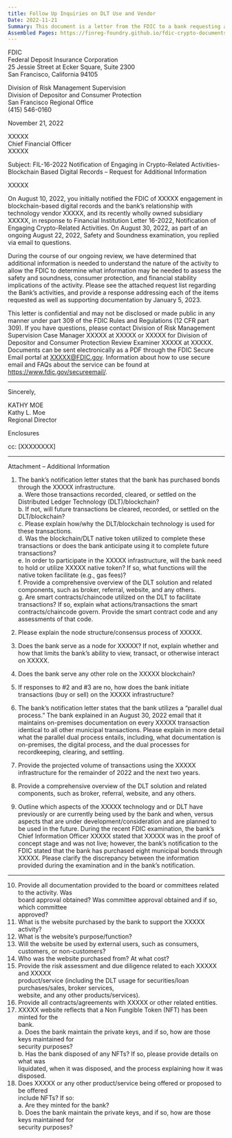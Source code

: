 ```yaml
---
title: Follow Up Inquiries on DLT Use and Vendor
Date: 2022-11-21
Summary: This document is a letter from the FDIC to a bank requesting additional information about the bank's engagement in blockchain-based digital records and its relationship with a technology vendor, following the bank's notification in response to FIL-16-2022 (Notification of Engaging in Crypto-Related Activities). The letter includes an extensive attachment with 18 detailed information requests about the bank's crypto-related activities, including questions about transactions recorded on Distributed Ledger Technology (DLT)/blockchain, the use of native tokens, node structure, smart contracts, recordkeeping processes, projected transaction volumes, board approval documentation, website details, risk assessments, contracts with vendors, and Non-Fungible Tokens (NFTs). The FDIC indicates it needs this information to assess the safety and soundness, consumer protection, and financial stability implications of the bank's activities. (AI-generated)
Assembled Pages: https://finreg-foundry.github.io/fdic-crypto-documents//assets/assembled_pages/document_42378.pdf
---
```

FDIC  
Federal Deposit Insurance Corporation  
25 Jessie Street at Ecker Square, Suite 2300  
San Francisco, California 94105  

Division of Risk Management Supervision  
Division of Depositor and Consumer Protection  
San Francisco Regional Office  
(415) 546-0160  

November 21, 2022  

XXXXX  
Chief Financial Officer  
XXXXX  

Subject: FIL-16-2022 Notification of Engaging in Crypto-Related Activities-Blockchain Based Digital Records – Request for Additional Information  

XXXXX  

On August 10, 2022, you initially notified the FDIC of XXXXX engagement in blockchain-based digital records and the bank’s relationship with technology vendor XXXXX, and its recently wholly owned subsidiary XXXXX, in response to Financial Institution Letter 16-2022, Notification of Engaging Crypto-Related Activities. On August 30, 2022, as part of an ongoing August 22, 2022, Safety and Soundness examination, you replied via email to questions.  

During the course of our ongoing review, we have determined that additional information is needed to understand the nature of the activity to allow the FDIC to determine what information may be needed to assess the safety and soundness, consumer protection, and financial stability implications of the activity. Please see the attached request list regarding the Bank’s activities, and provide a response addressing each of the items requested as well as supporting documentation by January 5, 2023.  

This letter is confidential and may not be disclosed or made public in any manner under part 309 of the FDIC Rules and Regulations (12 CFR part 309). If you have questions, please contact Division of Risk Management Supervision Case Manager XXXXX at XXXXX or XXXXX for Division of Depositor and Consumer Protection Review Examiner XXXXX at XXXXX. Documents can be sent electronically as a PDF through the FDIC Secure Email portal at XXXXX@FDIC.gov. Information about how to use secure email and FAQs about the service can be found at https://www.fdic.gov/secureemail/.

---

Sincerely,

KATHY MOE  
Kathy L. Moe  
Regional Director  

Enclosures

cc: [XXXXXXXX]  


---

Attachment – Additional Information

1. The bank’s notification letter states that the bank has purchased bonds through the XXXXX infrastructure.  
   a. Were those transactions recorded, cleared, or settled on the Distributed Ledger Technology (DLT)/blockchain?  
   b. If not, will future transactions be cleared, recorded, or settled on the DLT/blockchain?  
   c. Please explain how/why the DLT/blockchain technology is used for these transactions.  
   d. Was the blockchain/DLT native token utilized to complete these transactions or does the bank anticipate using it to complete future transactions?  
   e. In order to participate in the XXXXX infrastructure, will the bank need to hold or utilize XXXXX native token? If so, what functions will the native token facilitate (e.g., gas fees)?  
   f. Provide a comprehensive overview of the DLT solution and related components, such as broker, referral, website, and any others.  
   g. Are smart contracts/chaincode utilized on the DLT to facilitate transactions? If so, explain what actions/transactions the smart contracts/chaincode govern. Provide the smart contract code and any assessments of that code.  

2. Please explain the node structure/consensus process of XXXXX.  

3. Does the bank serve as a node for XXXXX? If not, explain whether and how that limits the bank’s ability to view, transact, or otherwise interact on XXXXX.  

4. Does the bank serve any other role on the XXXXX blockchain?  

5. If responses to #2 and #3 are no, how does the bank initiate transactions (buy or sell) on the XXXXX infrastructure?  

6. The bank’s notification letter states that the bank utilizes a “parallel dual process.” The bank explained in an August 30, 2022 email that it maintains on-premises documentation on every XXXXX transaction identical to all other municipal transactions. Please explain in more detail what the parallel dual process entails, including, what documentation is on-premises, the digital process, and the dual processes for recordkeeping, clearing, and settling.  

7. Provide the projected volume of transactions using the XXXXX infrastructure for the remainder of 2022 and the next two years.  

8. Provide a comprehensive overview of the DLT solution and related components, such as broker, referral, website, and any others.  

9. Outline which aspects of the XXXXX technology and or DLT have previously or are currently being used by the bank and when, versus aspects that are under development/consideration and are planned to be used in the future. During the recent FDIC examination, the bank’s Chief Information Officer XXXXX stated that XXXXX was in the proof of concept stage and was not live; however, the bank’s notification to the FDIC stated that the bank has purchased eight municipal bonds through XXXXX. Please clarify the discrepancy between the information provided during the examination and in the bank’s notification.

---

10. Provide all documentation provided to the board or committees related to the activity. Was  
    board approval obtained? Was committee approval obtained and if so, which committee  
    approved?  
11. What is the website purchased by the bank to support the XXXXX activity?  
12. What is the website’s purpose/function?  
13. Will the website be used by external users, such as consumers, customers, or non-customers?  
14. Who was the website purchased from? At what cost?  
15. Provide the risk assessment and due diligence related to each XXXXX and XXXXX  
    product/service (including the DLT usage for securities/loan purchases/sales, broker services,  
    website, and any other products/services).  
16. Provide all contracts/agreements with XXXXX or other related entities.  
17. XXXXX website reflects that a Non Fungible Token (NFT) has been minted for the  
    bank.  
    a. Does the bank maintain the private keys, and if so, how are those keys maintained for  
        security purposes?  
    b. Has the bank disposed of any NFTs? If so, please provide details on what was  
        liquidated, when it was disposed, and the process explaining how it was disposed.  
18. Does XXXXX or any other product/service being offered or proposed to be offered  
    include NFTs? If so:  
    a. Are they minted for the bank?  
    b. Does the bank maintain the private keys, and if so, how are those keys maintained for  
        security purposes?